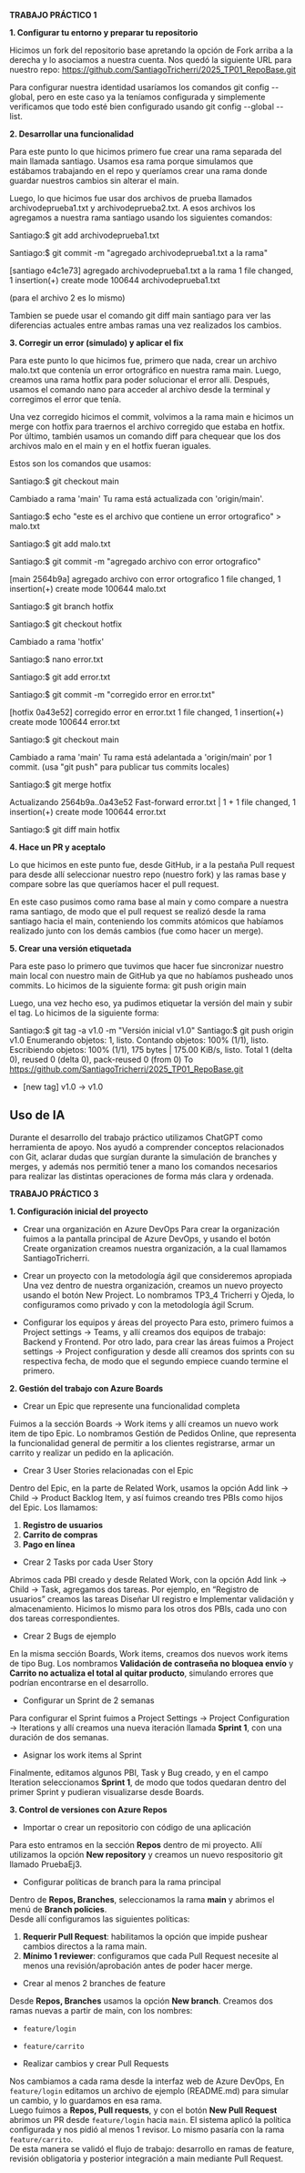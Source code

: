 **TRABAJO PRÁCTICO 1**

**1. Configurar tu entorno y preparar tu repositorio**

Hicimos un fork del repositorio base apretando la opción de Fork arriba a la derecha y lo asociamos a nuestra cuenta. Nos quedó la siguiente URL para nuestro repo:
https://github.com/SantiagoTricherri/2025_TP01_RepoBase.git

Para configurar nuestra identidad usaríamos los comandos git config --global, pero en este caso ya la teníamos configurada y simplemente verificamos que todo esté bien configurado usando git config --global --list.

**2. Desarrollar una funcionalidad**

Para este punto lo que hicimos primero fue crear una rama separada del main llamada santiago. Usamos esa rama porque simulamos que estábamos trabajando en el repo y queríamos crear una rama donde guardar nuestros cambios sin alterar el main.

Luego, lo que hicimos fue usar dos archivos de prueba llamados archivodeprueba1.txt y archivodeprueba2.txt. A esos archivos los agregamos a nuestra rama santiago usando los siguientes comandos:

Santiago:$ git add archivodeprueba1.txt

Santiago:$ git commit -m "agregado archivodeprueba1.txt a la rama"

[santiago e4c1e73] agregado archivodeprueba1.txt a la rama
 1 file changed, 1 insertion(+)
 create mode 100644 archivodeprueba1.txt

(para el archivo 2 es lo mismo)

Tambien se puede usar el comando git diff main santiago para ver las diferencias actuales entre ambas ramas una vez realizados los cambios.


**3. Corregir un error (simulado) y aplicar el fix**

Para este punto lo que hicimos fue, primero que nada, crear un archivo malo.txt que contenía un error ortográfico en nuestra rama main. Luego, creamos una rama hotfix para poder solucionar el error allí. Después, usamos el comando nano para acceder al archivo desde la terminal y corregimos el error que tenía.

Una vez corregido hicimos el commit, volvimos a la rama main e hicimos un merge con hotfix para traernos el archivo corregido que estaba en hotfix. Por último, también usamos un comando diff para chequear que los dos archivos malo en el main y en el hotfix fueran iguales.

Estos son los comandos que usamos:

Santiago:$ git checkout main

Cambiado a rama 'main'
Tu rama está actualizada con 'origin/main'.

Santiago:$ echo "este es el archivo que contiene un error ortografico" > malo.txt

Santiago:$ git add malo.txt

Santiago:$ git commit -m "agregado archivo con error ortografico"

[main 2564b9a] agregado archivo con error ortografico
 1 file changed, 1 insertion(+)
 create mode 100644 malo.txt
 
Santiago:$ git branch hotfix

Santiago:$ git checkout hotfix

Cambiado a rama 'hotfix'

Santiago:$ nano error.txt

Santiago:$ git add error.txt

Santiago:$ git commit -m "corregido error en error.txt"

[hotfix 0a43e52] corregido error en error.txt
 1 file changed, 1 insertion(+)
 create mode 100644 error.txt
 
Santiago:$ git checkout main

Cambiado a rama 'main'
Tu rama está adelantada a 'origin/main' por 1 commit.
  (usa "git push" para publicar tus commits locales)
  
Santiago:$ git merge hotfix

Actualizando 2564b9a..0a43e52
Fast-forward
 error.txt | 1 +
 1 file changed, 1 insertion(+)
 create mode 100644 error.txt
 
Santiago:$ git diff main hotfix


**4. Hace un PR y aceptalo**

Lo que hicimos en este punto fue, desde GitHub, ir a la pestaña Pull request para desde allí seleccionar nuestro repo (nuestro fork) y las ramas base y compare sobre las que queríamos hacer el pull request.

En este caso pusimos como rama base al main y como compare a nuestra rama santiago, de modo que el pull request se realizó desde la rama santiago hacia el main, conteniendo los commits atómicos que habíamos realizado junto con los demás cambios (fue como hacer un merge).

**5. Crear una versión etiquetada**

Para este paso lo primero que tuvimos que hacer fue sincronizar nuestro main local con nuestro main de GitHub ya que no habíamos pusheado unos commits. Lo hicimos de la siguiente forma:
git push origin main

Luego, una vez hecho eso, ya pudimos etiquetar la versión del main y subir el tag. Lo hicimos de la siguiente forma:

Santiago:$ git tag -a v1.0 -m "Versión inicial v1.0" 
Santiago:$ git push origin v1.0
Enumerando objetos: 1, listo.
Contando objetos: 100% (1/1), listo.
Escribiendo objetos: 100% (1/1), 175 bytes | 175.00 KiB/s, listo.
Total 1 (delta 0), reused 0 (delta 0), pack-reused 0 (from 0)
To https://github.com/SantiagoTricherri/2025_TP01_RepoBase.git
 * [new tag]         v1.0 -> v1.0

## Uso de IA 

Durante el desarrollo del trabajo práctico utilizamos ChatGPT como herramienta de apoyo. Nos ayudó a comprender conceptos relacionados con Git, aclarar dudas que surgían durante la simulación de branches y merges, y además nos permitió tener a mano los comandos necesarios para realizar las distintas operaciones de forma más clara y ordenada.

**TRABAJO PRÁCTICO 3**


**1. Configuración inicial del proyecto**

- Crear una organización en Azure DevOps
Para crear la organización fuimos a la pantalla principal de Azure DevOps, y usando el botón Create organization creamos nuestra organización, a la cual llamamos SantiagoTricherri.

- Crear un proyecto con la metodología ágil que consideremos apropiada
Una vez dentro de nuestra organización, creamos un nuevo proyecto usando el botón New Project. Lo nombramos TP3_4 Tricherri y Ojeda, lo configuramos como privado y con la metodología ágil Scrum.

- Configurar los equipos y áreas del proyecto
Para esto, primero fuimos a Project settings → Teams, y allí creamos dos equipos de trabajo: Backend y Frontend.
Por otro lado, para crear las áreas fuimos a Project settings → Project configuration y desde allí creamos dos sprints con su respectiva fecha, de modo que el segundo empiece cuando termine el primero.


**2. Gestión del trabajo con Azure Boards**

- Crear un Epic que represente una funcionalidad completa

Fuimos a la sección Boards → Work items y allí creamos un nuevo work item de tipo Epic. Lo nombramos Gestión de Pedidos Online, que representa la funcionalidad general de permitir a los clientes registrarse, armar un carrito y realizar un pedido en la aplicación.

- Crear 3 User Stories relacionadas con el Epic

Dentro del Epic, en la parte de Related Work, usamos la opción Add link → Child → Product Backlog Item, y así fuimos creando tres PBIs como hijos del Epic. Los llamamos:
1. **Registro de usuarios**
2. **Carrito de compras**
3. **Pago en línea**

- Crear 2 Tasks por cada User Story

Abrimos cada PBI creado y desde Related Work, con la opción Add link → Child → Task, agregamos dos tareas.
Por ejemplo, en “Registro de usuarios” creamos las tareas Diseñar UI registro e Implementar validación y almacenamiento.
Hicimos lo mismo para los otros dos PBIs, cada uno con dos tareas correspondientes.

- Crear 2 Bugs de ejemplo

En la misma sección Boards, Work items, creamos dos nuevos work items de tipo Bug. Los nombramos **Validación de contraseña no bloquea envío** y **Carrito no actualiza el total al quitar producto**, simulando errores que podrían encontrarse en el desarrollo.

- Configurar un Sprint de 2 semanas

Para configurar el Sprint fuimos a Project Settings → Project Configuration → Iterations y allí creamos una nueva iteración llamada **Sprint 1**, con una duración de dos semanas.

- Asignar los work items al Sprint

Finalmente, editamos algunos PBI, Task y Bug creado, y en el campo Iteration seleccionamos **Sprint 1**, de modo que todos quedaran dentro del primer Sprint y pudieran visualizarse desde Boards.


**3. Control de versiones con Azure Repos**

- Importar o crear un repositorio con código de una aplicación

Para esto entramos en la sección **Repos** dentro de mi proyecto. Allí utilizamos la opción **New repository** y creamos un nuevo respositorio git llamado PruebaEj3.

- Configurar políticas de branch para la rama principal

Dentro de **Repos, Branches**, seleccionamos la rama **main** y abrimos el menú de **Branch policies**.  
Desde allí configuramos las siguientes políticas:  
1. **Requerir Pull Request**: habilitamos la opción que impide pushear cambios directos a la rama main.  
2. **Mínimo 1 reviewer**: configuramos que cada Pull Request necesite al menos una revisión/aprobación antes de poder hacer merge.

- Crear al menos 2 branches de feature

Desde **Repos, Branches** usamos la opción **New branch**. Creamos dos ramas nuevas a partir de main, con los nombres:  
- `feature/login`  
- `feature/carrito`

- Realizar cambios y crear Pull Requests

Nos cambiamos a cada rama desde la interfaz web de Azure DevOps,  En `feature/login` editamos un archivo de ejemplo (README.md) para simular un cambio, y lo guardamos en esa rama.  
Luego fuimos a **Repos, Pull requests**, y con el botón **New Pull Request** abrimos un PR desde `feature/login` hacia `main`. El sistema aplicó la política configurada y nos pidió al menos 1 revisor. Lo mismo pasaría con la rama `feature/carrito`.  
De esta manera se validó el flujo de trabajo: desarrollo en ramas de feature, revisión obligatoria y posterior integración a main mediante Pull Request.




